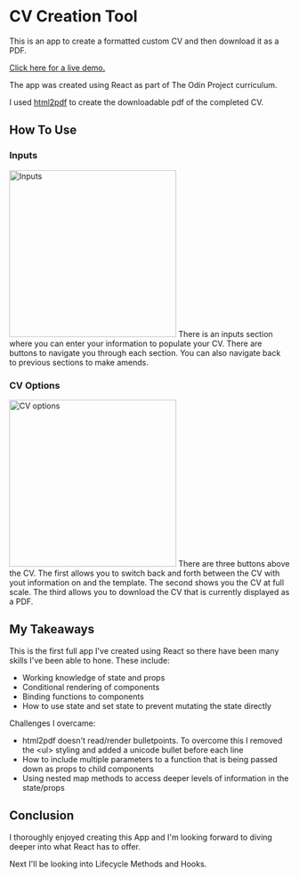 # CV Creation Tool

This is an app to create a formatted custom CV and then download it as a PDF.

[Click here for a live demo.](https://jackfcs.github.io/cv-project/)

The app was created using React as part of The Odin Project curriculum.

I used [html2pdf](https://www.npmjs.com/package/html2pdf.js/v/0.9.0) to create the downloadable pdf of the completed CV. 

## How To Use

### Inputs

<img width="300" alt="Inputs" src="https://user-images.githubusercontent.com/70267892/121911316-91e42a00-cd27-11eb-89fb-119ed2a80b5b.png">
There is an inputs section where you can enter your information to populate your CV. There are buttons to navigate you through each section. You can also navigate back to previous sections to make amends. 

### CV Options

<img width="300" alt="CV options" src="https://user-images.githubusercontent.com/70267892/121911179-711bd480-cd27-11eb-88b6-fb307bfab8f3.png">
There are three buttons above the CV. The first allows you to switch back and forth between the CV with yout information on and the template. The second shows you the CV at full scale. The third allows you to download the CV that is currently displayed as a PDF.


## My Takeaways

This is the first full app I've created using React so there have been many skills I've been able to hone. These include:
* Working knowledge of state and props
* Conditional rendering of components
* Binding functions to components
* How to use state and set state to prevent mutating the state directly

Challenges I overcame:
* html2pdf doesn't read/render bulletpoints. To overcome this I removed the \<ul> styling and added a unicode bullet before each line
* How  to include multiple parameters to a function that is being passed down as props to child components
* Using nested map methods to access deeper levels of information in the state/props

## Conclusion

I thoroughly enjoyed creating this App and I'm looking forward to diving deeper into what React has to offer. 

Next I'll be looking into Lifecycle Methods and Hooks.


